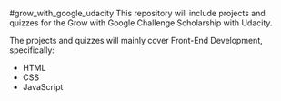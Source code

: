 #grow_with_google_udacity
This repository will include projects and quizzes for the Grow with Google Challenge Scholarship with Udacity.

The projects and quizzes will mainly cover Front-End Development, specifically:
* HTML
* CSS
* JavaScript
